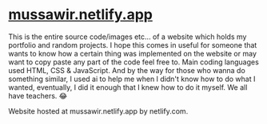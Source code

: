 # <a href="https://mussawir.netlify.app">mussawir.netlify.app</a>

This is the entire source code/images etc... of a website which holds my portfolio and random projects.
I hope this comes in useful for someone that wants to know how a certain thing was implemented on
the website or may want to copy paste any part of the code feel free to. Main coding languages used
HTML, CSS & JavaScript. And by the way for those who wanna do something similar, I used ai to help me when I didn't know how to do what I wanted, eventually, I did it enough that I knew how to do it myself. We all have teachers. 😂

Website hosted at mussawir.netlify.app by netlify.com.
